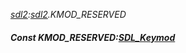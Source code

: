_[sdl2](../../modules/sdl2/sdl2-module.md):[sdl2](../../modules/sdl2/sdl2-module.md).KMOD\_RESERVED_
##### Const KMOD\_RESERVED:[SDL_Keymod](../../modules/sdl2/sdl2-sdl_keymod.md)
